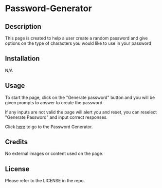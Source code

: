 # Password-Generator

## Description

This page is created to help a user create a random password and give options on the type of characters you would like to use in your password

## Installation

N/A

## Usage

To start the page, click on the "Generate password" button and you will be given prompts to answer to create the password.

If any inputs are not valid the page will alert you and reset, you can reselect "Generate Password" and input correct responses. 

Click [here](https://jfbruce.github.io/Password-Generator/) to go to the Password Generator. 

## Credits

No external images or content used on the page.

## License

Please refer to the LICENSE in the repo.
